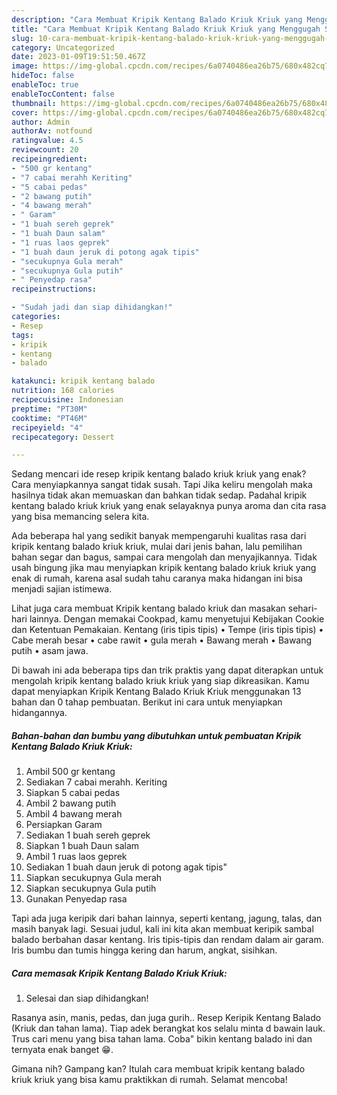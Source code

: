 ```yaml
---
description: "Cara Membuat Kripik Kentang Balado Kriuk Kriuk yang Menggugah Selera"
title: "Cara Membuat Kripik Kentang Balado Kriuk Kriuk yang Menggugah Selera"
slug: 10-cara-membuat-kripik-kentang-balado-kriuk-kriuk-yang-menggugah-selera
category: Uncategorized
date: 2023-01-09T19:51:50.467Z
image: https://img-global.cpcdn.com/recipes/6a0740486ea26b75/680x482cq70/kripik-kentang-balado-kriuk-kriuk-foto-resep-utama.jpg
hideToc: false
enableToc: true
enableTocContent: false
thumbnail: https://img-global.cpcdn.com/recipes/6a0740486ea26b75/680x482cq70/kripik-kentang-balado-kriuk-kriuk-foto-resep-utama.jpg
cover: https://img-global.cpcdn.com/recipes/6a0740486ea26b75/680x482cq70/kripik-kentang-balado-kriuk-kriuk-foto-resep-utama.jpg
author: Admin
authorAv: notfound
ratingvalue: 4.5
reviewcount: 20
recipeingredient:
- "500 gr kentang"
- "7 cabai merahh Keriting"
- "5 cabai pedas"
- "2 bawang putih"
- "4 bawang merah"
- " Garam"
- "1 buah sereh geprek"
- "1 buah Daun salam"
- "1 ruas laos geprek"
- "1 buah daun jeruk di potong agak tipis"
- "secukupnya Gula merah"
- "secukupnya Gula putih"
- " Penyedap rasa"
recipeinstructions:

- "Sudah jadi dan siap dihidangkan!"
categories:
- Resep
tags:
- kripik
- kentang
- balado

katakunci: kripik kentang balado 
nutrition: 168 calories
recipecuisine: Indonesian
preptime: "PT30M"
cooktime: "PT46M"
recipeyield: "4"
recipecategory: Dessert

---
```



Sedang mencari ide resep kripik kentang balado kriuk kriuk yang enak? Cara menyiapkannya sangat tidak susah. Tapi Jika keliru mengolah maka hasilnya tidak akan memuaskan dan bahkan tidak sedap. Padahal kripik kentang balado kriuk kriuk yang enak selayaknya punya aroma dan cita rasa yang bisa memancing selera kita.


Ada beberapa hal yang sedikit banyak mempengaruhi kualitas rasa dari kripik kentang balado kriuk kriuk, mulai dari jenis bahan, lalu pemilihan bahan segar dan bagus, sampai cara mengolah dan menyajikannya. Tidak usah bingung jika mau menyiapkan kripik kentang balado kriuk kriuk yang enak di rumah, karena asal sudah tahu caranya maka hidangan ini bisa menjadi sajian istimewa.

Lihat juga cara membuat Kripik kentang balado kriuk dan masakan sehari-hari lainnya. Dengan memakai Cookpad, kamu menyetujui Kebijakan Cookie dan Ketentuan Pemakaian. Kentang (iris tipis tipis) • Tempe (iris tipis tipis) • Cabe merah besar • cabe rawit • gula merah • Bawang merah • Bawang putih • asam jawa.


Di bawah ini ada beberapa tips dan trik praktis yang dapat diterapkan untuk mengolah kripik kentang balado kriuk kriuk yang siap dikreasikan. Kamu dapat menyiapkan Kripik Kentang Balado Kriuk Kriuk menggunakan 13 bahan dan 0 tahap pembuatan. Berikut ini cara untuk menyiapkan hidangannya.

<!--inarticleads1-->

##### Bahan-bahan dan bumbu yang dibutuhkan untuk pembuatan Kripik Kentang Balado Kriuk Kriuk:

1. Ambil 500 gr kentang
1. Sediakan 7 cabai merahh. Keriting
1. Siapkan 5 cabai pedas
1. Ambil 2 bawang putih
1. Ambil 4 bawang merah
1. Persiapkan  Garam
1. Sediakan 1 buah sereh geprek
1. Siapkan 1 buah Daun salam
1. Ambil 1 ruas laos geprek
1. Sediakan 1 buah daun jeruk di potong agak tipis&#34;
1. Siapkan secukupnya Gula merah
1. Siapkan secukupnya Gula putih
1. Gunakan  Penyedap rasa


Tapi ada juga keripik dari bahan lainnya, seperti kentang, jagung, talas, dan masih banyak lagi. Sesuai judul, kali ini kita akan membuat keripik sambal balado berbahan dasar kentang. Iris tipis-tipis dan rendam dalam air garam. Iris bumbu dan tumis hingga kering dan harum, angkat, sisihkan. 

<!--inarticleads2-->

##### Cara memasak Kripik Kentang Balado Kriuk Kriuk:


1. Selesai dan siap dihidangkan!

Rasanya asin, manis, pedas, dan juga gurih.. Resep Keripik Kentang Balado (Kriuk dan tahan lama). Tiap adek berangkat kos selalu minta d bawain lauk. Trus cari menu yang bisa tahan lama. Coba&#34; bikin kentang balado ini dan ternyata enak banget 😁. 

Gimana nih? Gampang kan? Itulah cara membuat kripik kentang balado kriuk kriuk yang bisa kamu praktikkan di rumah. Selamat mencoba!

